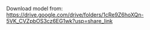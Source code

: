 Download model from: https://drive.google.com/drive/folders/1cRe9Z6hoXQn-5VK_CVZpbOS3cz6EG1wk?usp=share_link